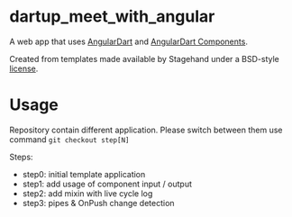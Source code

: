 # dartup_meet_with_angular

A web app that uses [AngularDart](https://webdev.dartlang.org/angular) and
[AngularDart Components](https://webdev.dartlang.org/components).

Created from templates made available by Stagehand under a BSD-style
[license](https://github.com/dart-lang/stagehand/blob/master/LICENSE).

# Usage
Repository contain different application. 
Please switch between them use command `git checkout step[N]`

Steps:
* step0: initial template application
* step1: add usage of component input / output 
* step2: add mixin with live cycle log
* step3: pipes & OnPush change detection
